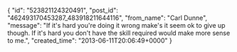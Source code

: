  {
   "id": "523821124320491",
   "post_id": "462493170453287_483918211644116",
   "from_name": "Carl Dunne",
   "message": "If it's hard you're doing it wrong make's it seem ok to give up though. If it's hard you don't have the skill required would make more sense to me.",
   "created_time": "2013-06-11T20:06:49+0000"
 }

